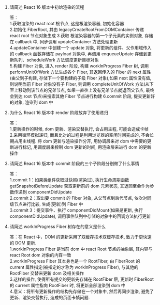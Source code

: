 1. 请简述 React 16 版本中初始渲染的流程

   答：  
   1.获取渲染的 react root 根节点, 这是根渲染容器, 初始化容器  
   2.初始化 FiberRoot, 其由 legacyCreateRootFromDOMContainer 传递 react root 节点对象生成 3.获取 根渲染容器的第一个子元素的实例对象, 存储在 callback 中, 同步调用 updateContainer 方法处理更新
   4.updateContainer 中创建一个 update 对象, 将更新的组件、父作用域传入的 callback 函数存储在 payload 对象中, 再调用 enqueueUpdate 存储到更新队列、scheduleWork 方法调度更新目标对象  
   5.构建 Fiber 对象, 进入 render 阶段, 构建 workInProgress Fiber 树, 调用 performUnitOfWork 方法生成各个 Fiber, 其返回传入的 Fiber 的 next 属性(由父到子构建, 存储下一个要构建的子级 Fiber 对象),如果 next 属性没有值, 则说明当前 Fiber 对象没有子 Fiber, 则调用 completeUnitOfWork 方法(从下至上移动到该节点的兄弟节点, 如果一直往上没有兄弟节点就返回父节点, 最终会到达 root 节点)来搜索其他 Fiber 节点进行构建
   6.commit 阶段, 提交更新好的对象, 渲染到 dom 中

2. 为什么 React 16 版本中 render 阶段放弃了使用递归

   答：  
   1.更新操作的时候, dom 更新、渲染交替执行, 会占用主程, 可能会造成卡帧  
   2.采用循环模拟递归, 而且比对的过程是利用浏览器的空闲时间完成的, 不会长期占用主线程. 将 dom 更新与渲染操作分开, 用协调层来对 dom 中需要的更新进行标记, 用调度层来控制 dom 更新的时间, 用渲染层来进行 dom 的更新操作

3. 请简述 React 16 版本中 commit 阶段的三个子阶段分别做了什么事情

   答：  
   1.commit 1：如果类组件获取过快照(渲染过), 执行生命周期函数 getSnapshotBeforeUpdate 获取更新前的 dom 元素状态, 其返回至会作为参数传递到 componentDidUpdate  
   2.commit 2：取出要 commit 的 Fiber 对象, 从父节点到后代节点, 依次对同级节点进行比较, 生成(更新)到 Fiber 中  
   3.commit 3：提交事件、执行 componentDidMount(如果是更新, 执行 componentDidUpdate), 调用事件队列中存储的对象中的回调方法执行更新

4. 请简述 workInProgress Fiber 树存在的意义是什么

   答：在 React 中，DOM 的更新采用了双缓存技术双缓存技术, 致力于更快速的 DOM 更新.  
   1.workInProgress Fiber 是当前 dom 中 react Root 节点的抽象层, 其内容与 react Root dom 对象的内容一致  
   2.workInProgress Fiber 其本身也是一个 RootFiber, 由 FiberRoot 的 current 属性指定(被指定的才称为 workInProgress Fiber), 与其他的 RootFiber 交替来更新 dom 及相关操作  
   3.这样的操作, 使得所有提交的更新先存储在 RootFiber 层, 更新时 FiberRoot 的 current 属性指向 RootFiber 时, 将更新全部渲染到 dom 中  
   4.意义：将所有更新操作的结构先存储在一个对象中, 然后再同步渲染, 避免了更新、渲染交替执行, 造成的页面卡帧问题.
